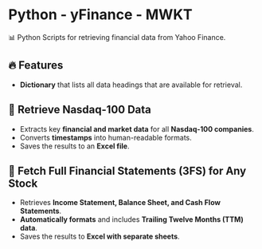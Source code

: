 # Python - yFinance - MWKT
📊 Python Scripts for retrieving financial data from Yahoo Finance.

## 🔥 Features
- **Dictionary** that lists all data headings that are available for retrieval.

## 📌 Retrieve Nasdaq-100 Data
- Extracts key **financial and market data** for all **Nasdaq-100 companies**.
- Converts **timestamps** into human-readable formats.
- Saves the results to an **Excel file**.

## 📖 Fetch Full Financial Statements (3FS) for Any Stock
- Retrieves **Income Statement, Balance Sheet, and Cash Flow Statements**.
- **Automatically formats** and includes **Trailing Twelve Months (TTM) data**.
- Saves the results to **Excel with separate sheets**.
